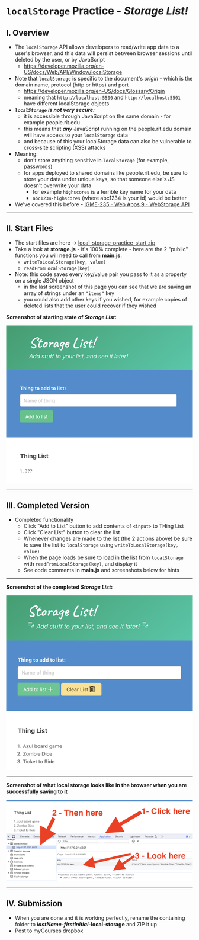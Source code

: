 # `localStorage` Practice - *Storage List!*

## I. Overview

- The `localStorage` API allows developers to read/write app data to a user's browser, and this data will persist between browser sessions until deleted by the user, or by JavaScript
  - https://developer.mozilla.org/en-US/docs/Web/API/Window/localStorage
- Note that `localStorage` is specific to the document's *origin* - which is the domain name, protocol (http or https) and port
  - https://developer.mozilla.org/en-US/docs/Glossary/Origin
  - meaning that `http://localhost:5500` and `http://localhost:5501` have different localStorage objects
- ***`localStorage` is not very secure:***
  - it is accessible through JavaScript on the same domain - for example people.rit.edu
  - this means that ***any*** JavaScript running on the people.rit.edu domain will have access to your `localStorage` data
  - and because of this your localStorage data can also be vulnerable to cross-site scripting (XSS) attacks
- Meaning:
  - don't store anything sensitive in `localStorage` (for example, passwords)
  - for apps deployed to shared domains like people.rit.edu, be sure to store your data under unique keys, so that someone else's JS doesn't overwrite your data
    - for example `highscores` is a terrible key name for your data
    - `abc1234-highscores` (where abc1234 is your id) would be better
- We've covered this before - [IGME-235 - Web Apps 9 - WebStorage API](https://github.com/tonethar/IGME-235-Shared/blob/master/tutorial/web-apps-9.md)
 
---

## II. Start Files

- The start files are here -&gt; [local-storage-practice-start.zip](_files/local-storage-practice-start.zip)
- Take a look at **storage.js** -  it's 100% complete - here are the 2 "public" functions you will need to call from **main.js**:
  - `writeToLocalStorage(key, value)`
  - `readFromLocalStorage(key)`
- Note: this code saves every key/value pair you pass to it as a property on a single JSON object
  - in the last screenshot of this page you can see that we are saving an array of strings under an `"items"` key
  - you could also add other keys if you wished, for example copies of deleted lists that the user could recover if they wished

  
**Screenshot of starting state of *Storage List*:**


![Screenshot](_images/ls-practice-1.png)

---

## III. Completed Version

- Completed functionality
  - Click "Add to List" button to add contents of ``<input>`` to THing List
  - Click "Clear List" button to clear the list
  - Whenever changes are made to the list (the 2 actions above) be sure to save the list to `localStorage` using `writeToLocalStorage(key, value)`
  - When the page loads be sure to load in the list from `localStorage` with `readFromLocalStorage(key)`, and display it
  - See code comments in **main.js** and screenshots below for hints

---

**Screenshot of the completed *Storage List*:**

![Screenshot](_images/ls-practice-2.png)

---

**Screenshot of what local storage looks like in the browser when you are successfully saving to it**

![Screenshot](_images/ls-practice-3.png)

---

## IV. Submission
- When you are done and it is working perfectly, rename the containing folder to ***lastName*-*firstInitial*-local-storage** and ZIP it up
- Post to myCourses dropbox
  
